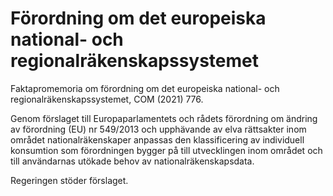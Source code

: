 # Förordning om det europeiska national- och regionalräkenskapssystemet

Faktapromemoria om förordning om det europeiska national- och regionalräkenskapssystemet, COM (2021) 776.

Genom förslaget till Europaparlamentets och rådets förordning om ändring av förordning (EU) nr 549/2013 och upphävande av elva rättsakter inom området nationalräkenskaper anpassas den klassificering av individuell konsumtion som förordningen bygger på till utvecklingen inom området och till användarnas utökade behov av nationalräkenskapsdata.

Regeringen stöder förslaget.
